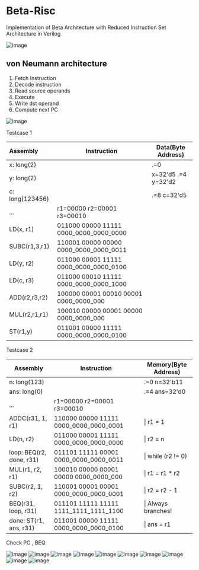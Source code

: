 # Beta-Risc
 Implementation of Beta Architecture with Reduced Instruction Set Architecture in Verilog

![image](https://user-images.githubusercontent.com/56964828/126869735-90ee92fc-516a-4a07-bb1f-2f0226325c97.png)

## von Neumann architecture

1. Fetch Instruction
2. Decode instruction
3. Read source operands
4. Execute
5. Write dst operand
6. Compute next PC

![image](https://user-images.githubusercontent.com/56964828/126896161-6ca277d9-24ce-4e08-bf71-6b3b33c6a28f.png)



Testcase 1

| Assembly        | Instruction                            | Data(Byte Address)  |
| :-------------- | -------------------------------------- | ------------------- |
| x: long(2)      |                                        | .=0                 |
| y: long(2)      |                                        | x=32'd5 .=4 y=32'd2 |
| c: long(123456) |                                        | .=8 c=32'd5         |
| ...             | r1=00000 r2=00001 r3=00010             |                     |
| LD(x, r1)       | 011000 00000 11111 0000_0000_0000_0000 |                     |
| SUBC(r1,3,r1)   | 110001 00000 00000 0000_0000_0000_0011 |                     |
| LD(y, r2)       | 011000 00001 11111 0000_0000_0000_0100 |                     |
| LD(c, r3)       | 011000 00010 11111 0000_0000_0000_1000 |                     |
| ADD(r2,r3,r2)   | 100000 00001 00010 00001 0000_0000_000 |                     |
| MUL(r2,r1,r1)   | 100010 00000 00001 00000 0000_0000_000 |                     |
| ST(r1,y)        | 011001 00000 11111 0000_0000_0000_0100 |                     |



Testcase 2

| Assembly                 | Instruction                            | Memory(Byte Address) |
| ------------------------ | -------------------------------------- | -------------------- |
| n:	long(123)          |                                        | .=0 n=32'b11         |
| ans:	long(0)          |                                        | .=4 ans=32'd0        |
| ...                      | r1=00000 r2=00001 r3=00010             |                      |
| ADDC(r31, 1, r1)         | 110000 00000 11111 0000_0000_0000_0001 | \| r1 = 1            |
| LD(n, r2)                | 011000 00001 11111 0000_0000_0000_0000 | \| r2 = n            |
| loop: BEQ(r2, done, r31) | 011101 11111 00001 0000_0000_0000_0011 | \| while (r2 != 0)   |
| MUL(r1, r2, r1)          | 100010 00000 00001 00000 0000_0000_000 | \| r1 = r1 * r2      |
| SUBC(r2, 1, r2)          | 110001 00001 00001 0000_0000_0000_0001 | \| r2 = r2 - 1       |
| BEQ(r31, loop, r31)      | 011101 11111 11111 1111_1111_1111_1100 | \| Always branches!  |
| done: ST(r1, ans, r31)   | 011001 00000 11111 0000_0000_0000_0100 | \| ans = r1          |

Check PC , BEQ 

![image](https://user-images.githubusercontent.com/56964828/126859300-cb04b5a4-fc8f-4f8a-9c64-3941b68edd06.png)
![image](https://user-images.githubusercontent.com/56964828/126859304-cd9ce05c-694a-40da-9682-7d9ebce07d42.png)
![image](https://user-images.githubusercontent.com/56964828/126859313-347bef0a-7390-4cc3-9cac-2f380973b8d5.png)
![image](https://user-images.githubusercontent.com/56964828/126859312-835b936a-f9e1-4921-8b24-c4276ecb5ab2.png)
![image](https://user-images.githubusercontent.com/56964828/126859322-f7c8f1cb-b64c-43e7-8a8f-c64e29b07741.png)
![image](https://user-images.githubusercontent.com/56964828/126859328-cd8eb3bf-d170-4c1d-a620-8993fb44cdf3.png)
![image](https://user-images.githubusercontent.com/56964828/126859332-906de95b-5450-47c3-a94b-6b336ed292be.png)
![image](https://user-images.githubusercontent.com/56964828/126859336-a1fcc92c-419b-46a7-8043-34efdef478ff.png)
![image](https://user-images.githubusercontent.com/56964828/126859338-3e3ef866-3666-4b0c-bc14-7289115e0814.png)
![image](https://user-images.githubusercontent.com/56964828/126859340-a8017a93-d492-42df-bd45-843a624fbce8.png)
